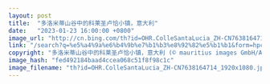 ```yaml
---
layout: post
title:  "多洛米蒂山谷中的科莱圣卢恰小镇，意大利"
date:   "2023-01-23 16:00:00 +0800"
image_url: "http://cn.bing.com/th?id=OHR.ColleSantaLucia_ZH-CN7638164714_1920x1080.jpg&rf=LaDigue_1920x1080.jpg&pid=hp"
link: "/search?q=%e5%a4%9a%e6%b4%9b%e7%b1%b3%e8%92%82%e5%b1%b1&form=hpcapt&mkt=zh-cn"
copyright: "多洛米蒂山谷中的科莱圣卢恰小镇，意大利 (© mauritius images GmbH/Alamy)"
image_hash: "fed492184baad4ccea068c51f8f98c1c"
image_filename: "th?id=OHR.ColleSantaLucia_ZH-CN7638164714_1920x1080.jpg&rf=LaDigue_1920x1080.jpg&pid=hp"
---
```

